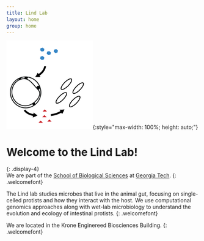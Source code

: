 ```yaml
---
title: Lind Lab
layout: home
group: home
---
```


![landing photo](static/img/logo/cf.svg){:style="max-width: 100%; height: auto;"}

# Welcome to the Lind Lab!
{: .display-4}
<br>
We are part of the [School of Biological Sciences](https://biosciences.gatech.edu/) at [Georgia Tech](https://www.gatech.edu/).
{: .welcomefont}

<!-- ![Lind lab logo](static/img/logo/jf_retreat_logo.svg){:style="max-width: 100%; height: auto;"} -->

The Lind lab studies microbes that live in the animal gut, focusing on single-celled protists and how they interact with the host. We use computational genomics approaches along with wet-lab microbiology to understand the evolution and ecology of intestinal protists.
{: .welcomefont}

We are located in the Krone Enginereed Biosciences Building.
{: .welcomefont}
